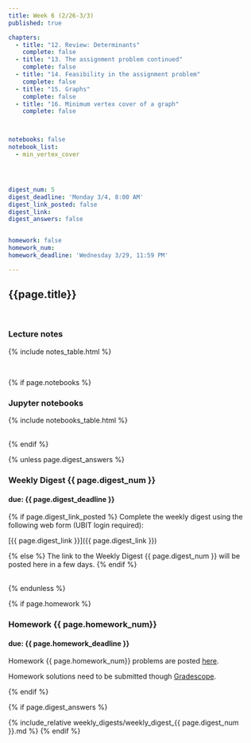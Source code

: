```yaml
---
title: Week 6 (2/26-3/3)
published: true

chapters:
  - title: "12. Review: Determinants"
    complete: false
  - title: "13. The assignment problem continued"
    complete: false
  - title: "14. Feasibility in the assignment problem"
    complete: false
  - title: "15. Graphs"
    complete: false
  - title: "16. Minimum vertex cover of a graph"
    complete: false



notebooks: false
notebook_list:
  - min_vertex_cover




digest_num: 5
digest_deadline: 'Monday 3/4, 8:00 AM'
digest_link_posted: false
digest_link:
digest_answers: false


homework: false
homework_num: 
homework_deadline: 'Wednesday 3/29, 11:59 PM'

---
```


<style>
    ul {
        padding-left: 20px;
    }
</style>


## {{page.title}}

<br/>

### Lecture notes

{% include notes_table.html %}

<br/>

{% if page.notebooks %}
### Jupyter notebooks

{% include notebooks_table.html %}

<br/>
{% endif %}


{% unless page.digest_answers %}
### Weekly Digest {{ page.digest_num }}
#### due: {{ page.digest_deadline }}

{% if page.digest_link_posted %}
Complete the weekly digest using the following web form (UBIT login required):

[{{ page.digest_link }}]({{ page.digest_link }})

{% else %}
The link to the Weekly Digest {{ page.digest_num }} will be posted here
in a few days.
{% endif %}

<br/>
{% endunless %}


{% if page.homework %}
### Homework {{ page.homework_num}}
#### due: {{ page.homework_deadline }}

Homework {{ page.homework_num}} problems are posted <a href="{{ site.baseurl }}/assets/homework/hw_{{ page.homework_num }}.pdf" target="_blank">here</a>.

Homework solutions need to be submitted though [Gradescope](https://www.gradescope.com/).

{% endif %}



{% if page.digest_answers %}
<br/>

{% include_relative weekly_digests/weekly_digest_{{ page.digest_num }}.md %}
{% endif %}